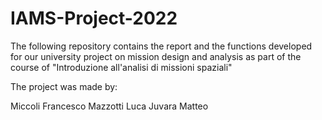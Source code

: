 # IAMS-Project-2022
The following repository contains the report and the functions developed for our university project on mission design and analysis as part of the course of "Introduzione all'analisi di missioni spaziali"

The project was made by:

Miccoli Francesco
Mazzotti Luca
Juvara Matteo
